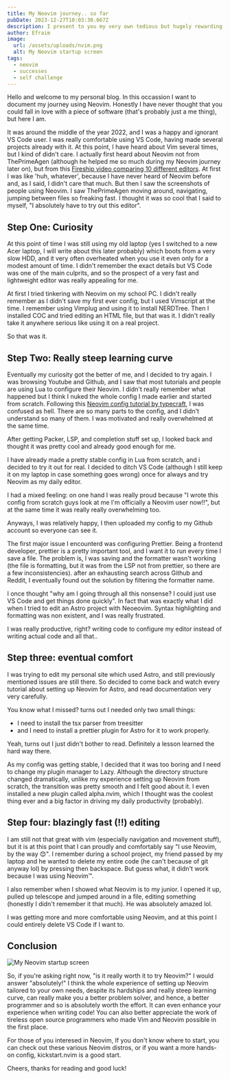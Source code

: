 ```yaml
---
title: My Neovim journey.. so far
pubDate: 2023-12-27T10:03:30.667Z
description: I present to you my very own tedious but hugely rewarding Neovim journey
author: Efraim
image:
  url: /assets/uploads/nvim.png
  alt: My Neovim startup screen
tags:
  - neovim
  - successes
  - self challenge
---
```

Hello and welcome to my personal blog. In this occassion I want to document my journey using Neovim.
Honestly I have never thought that you could fall in love with a piece of software
(that's probably just a me thing), but here I am.

It was around the middle of the year 2022, and I was a happy and ignorant VS Code
user. I was really comfortable using VS Code, having made several projects already
with it. At this point, I have heard about Vim several times, but I kind of didn't
care. I actually first heard about Neovim not from ThePrimeAgen (although he helped
me so much during my Neovim journey later on), but from this [Fireship video comparing 10
different editors](https://youtu.be/8PhdfcX9tG0?feature=shared). At first I was
like 'huh, whatever', because I have never heard of Neovim before and, as I said,
I didn't care that much. But then I saw the screenshots of people using Neovim.
I saw ThePrimeAgen moving around, navigating, jumping between files so freaking
fast. I thought it was so cool that I said to myself, "I absolutely have to try
out this editor".

## Step One: Curiosity

At this point of time I was still using my old laptop (yes I switched to a new
Acer laptop, I will write about this later probably) which boots from a very slow
HDD, and it very often overheated when you use it even only for a modest amount
of time. I didn't remember the exact details but VS Code was one of the main culprits,
and so the prospect of a very fast and lightweight editor was really appealing for me.

At first I tried tinkering with Neovim on my school PC. I didn't really remember
as I didn't save my first ever config, but I used Vimscript at the time. I remember
using Vimplug and using it to install NERDTree. Then I installed COC and tried
editing an HTML file, but that was it. I didn't really take it anywhere serious
like using it on a real project.

So that was it.

## Step Two: Really steep learning curve

Eventually my curiosity got the better of me, and I decided to try again.
I was browsing Youtube and Github, and I saw that most tutorials and people are
using Lua to configure their Neovim. I didn't really remember what happened but I
think I nuked the whole config I made earlier and started from scratch. Following
this [Neovim config tutorial by typecraft](https://youtu.be/J9yqSdvAKXY), I was
confused as hell. There are so many parts to the config, and I didn't understand
so many of them. I was motivated and really overwhelmed at the same time.

After getting Packer, LSP, and completion stuff set up, I looked back and thought
it was pretty cool and already good enough for me.

I have already made a pretty stable config in Lua from scratch, and i decided
to try it out for real. I decided to ditch VS Code (although I still keep it on
my laptop in case something goes wrong) once for always and try Neovim
as my daily editor.

I had a mixed feeling: on one hand I was really proud because "I wrote this config
from scratch guys look at me I'm officially a Neovim user now!!", but at the same
time it was really really overwhelming too.

Anyways, I was relatively happy, I then uploaded my config to my Github account
so everyone can see it.

The first major issue I encounterd was configuring Prettier. Being a frontend developer,
prettier is a pretty important tool, and I want it to run every time I save a
file. The problem is, I was saving and the formatter wasn't working (the file is
formatting, but it was from the LSP not from prettier, so there are a few
inconsistencies). after an exhausting search across Github and Reddit, I eventually
found out the solution by filtering the formatter name.

I once thought "why am I going through all this nonsense? I could just use VS
Code and get things done quickly". In fact that was exactly what I did when I
tried to edit an Astro project with Neoeovim. Syntax highlighting and formatting was
non existent, and I was really frustrated.

I was really productive, right? writing code to configure my editor instead of writing
actual code and all that..

## Step three: eventual comfort

I was trying to edit my personal site which used Astro, and still previously mentioned
issues are still there. So decided to come back and watch every tutorial about
setting up Neovim for Astro, and read documentation very very carefully.

You know what I missed? turns out I needed only two small things:

* I need to install the tsx parser from treesitter
* and I need to install a prettier plugin for Astro for it to work properly.

Yeah, turns out I just didn't bother to read. Definitely a lesson learned the hard
way there.

As my config was getting stable, I decided that it was too boring and I need to
change my plugin manager to Lazy. Although the directory structure changed dramatically,
unlike my experience setting up Neovim from scratch, the transition was pretty smooth
and I felt good about it. I even installed a new plugin called alpha.nvim, which
I thought was the coolest thing ever and a big factor in driving my daily productivity
(probably).

## Step four: blazingly fast (!!) editing

I am still not that great with vim (especially navigation and movement stuff), but it is at
this point that I can proudly and comfortably say "I use Neovim, by the way 😊".
I remember during a school project, my friend passed by my laptop and he wanted
to delete my entire code (he can't because of git anyway lol) by pressing <C-a>
then backspace. But guess what, it didn't work because I was using Neovim™.

I also remember when I showed what Neovim is to my junior. I opened it up, pulled
up telescope and jumped around in a file, editing something (honestly I didn't
remember it that much). He was absolutely amazed lol.

I was getting more and more comfortable using Neovim, and at this point I could
entirely delete VS Code if I want to.

## Conclusion

![My Neovim startup screen](/assets/uploads/nvim.png)

So, if you're asking right now, "is it really worth it to try Neovim?" I would
answer "absolutely!" I think the whole experience of setting up Neovim tailored
to your own needs, despite its hardships and really steep learning curve, can really
make you a better problem solver, and hence, a better programmer and so is absolutely
worth the effort. It can even enhance your experience when writing code! You can
also better appreciate the work of tireless open source programmers who made Vim
and Neovim possible in the first place.

For those of you interesed in Neovim, If you don't know where to start, you can
check out these various Neovim distros, or if you want a more hands-on config,
kickstart.nvim is a good start.

Cheers, thanks for reading and good luck!